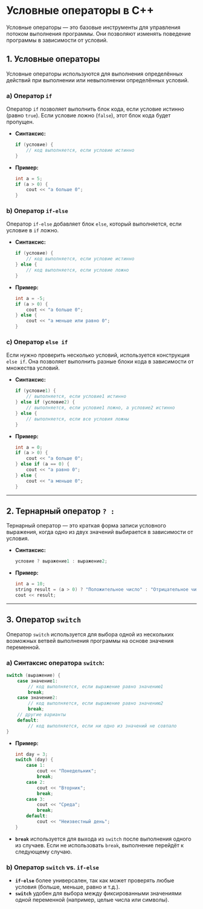 # Условные операторы в C++

Условные операторы — это базовые инструменты для управления потоком выполнения программы. Они позволяют изменять поведение программы в зависимости от условий.


## 1. **Условные операторы**

Условные операторы используются для выполнения определённых действий при выполнении или невыполнении определённых условий.

### a) **Оператор `if`**

Оператор `if` позволяет выполнить блок кода, если условие истинно (равно `true`). Если условие ложно (`false`), этот блок кода будет пропущен.

- **Синтаксис:**
  ```cpp
  if (условие) {
      // код выполняется, если условие истинно
  }
  ```

- **Пример:**
  ```cpp
  int a = 5;
  if (a > 0) {
      cout << "a больше 0";
  }
  ```

### b) **Оператор `if-else`**

Оператор `if-else` добавляет блок `else`, который выполняется, если условие в `if` ложно.

- **Синтаксис:**
  ```cpp
  if (условие) {
      // код выполняется, если условие истинно
  } else {
      // код выполняется, если условие ложно
  }
  ```

- **Пример:**
  ```cpp
  int a = -5;
  if (a > 0) {
      cout << "a больше 0";
  } else {
      cout << "a меньше или равно 0";
  }
  ```

### c) **Оператор `else if`**

Если нужно проверить несколько условий, используется конструкция `else if`. Она позволяет выполнить разные блоки кода в зависимости от множества условий.

- **Синтаксис:**
  ```cpp
  if (условие1) {
      // выполняется, если условие1 истинно
  } else if (условие2) {
      // выполняется, если условие1 ложно, а условие2 истинно
  } else {
      // выполняется, если все условия ложны
  }
  ```

- **Пример:**
  ```cpp
  int a = 0;
  if (a > 0) {
      cout << "a больше 0";
  } else if (a == 0) {
      cout << "a равно 0";
  } else {
      cout << "a меньше 0";
  }
  ```

---

## 2. **Тернарный оператор `? :`**

Тернарный оператор — это краткая форма записи условного выражения, когда одно из двух значений выбирается в зависимости от условия.

- **Синтаксис:**
  ```cpp
  условие ? выражение1 : выражение2;
  ```

- **Пример:**
  ```cpp
  int a = 10;
  string result = (a > 0) ? "Положительное число" : "Отрицательное число";
  cout << result;
  ```

---

## 3. **Оператор `switch`**

Оператор `switch` используется для выбора одной из нескольких возможных ветвей выполнения программы на основе значения переменной.

### a) **Синтаксис оператора `switch`:**
```cpp
switch (выражение) {
    case значение1:
        // код выполняется, если выражение равно значению1
        break;
    case значение2:
        // код выполняется, если выражение равно значению2
        break;
    // другие варианты
    default:
        // код выполняется, если ни одно из значений не совпало
}
```

- **Пример:**
  ```cpp
  int day = 3;
  switch (day) {
      case 1:
          cout << "Понедельник";
          break;
      case 2:
          cout << "Вторник";
          break;
      case 3:
          cout << "Среда";
          break;
      default:
          cout << "Неизвестный день";
  }
  ```

- **`break`** используется для выхода из `switch` после выполнения одного из случаев. Если не использовать `break`, выполнение перейдёт к следующему случаю.

### b) **Оператор `switch` vs. `if-else`**

- **`if-else`** более универсален, так как может проверять любые условия (больше, меньше, равно и т.д.).
- **`switch`** удобен для выбора между фиксированными значениями одной переменной (например, целые числа или символы).

